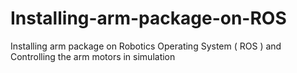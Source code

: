 # Installing-arm-package-on-ROS
Installing arm package on Robotics Operating System ( ROS ) and Controlling the arm motors in simulation 

